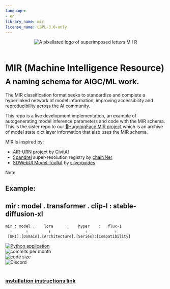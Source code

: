 ```yaml
---
language:
- en
library_name: mir
license_name: LGPL-3.0-only
---
```


<div align="center">

<picture>
  <source media="(prefers-color-scheme: dark)" srcset="img_src/mir300_dark.png" width="50%">
  <source media="(prefers-color-scheme: light)" srcset="img_src/mir300_light.png" width="50%">
  <img alt="A pixellated logo of superimposed letters M I R",src="img_src/mir300_dark.png">
</picture><br><br>

</div>

# MIR (Machine Intelligence Resource)<br><sub>A naming schema for AIGC/ML work.</sub>


The MIR classification format seeks to standardize and complete a hyperlinked network of model information, improving accessibility and reproducibility across the AI community.<br>

This repo is a live development implementation, an example of autogenerating model inference parameters and code with the MIR schema. This is the sister repo to our [🤗HuggingFace MIR project](https://huggingface.co/darkshapes/MIR) which is an archive of model state dict layer information that also uses the MIR schema.

MIR is inspired by:
- [AIR-URN](https://github.com/civitai/civitai/wiki/AIR-%E2%80%90-Uniform-Resource-Names-for-AI) project by [CivitAI](https://civitai.com/)
- [Spandrel](https://github.com/chaiNNer-org/spandrel/blob/main/libs/spandrel/spandrel/__helpers/registry.py) super-resolution registry by [chaiNNer](https://github.com/chaiNNer-org/chaiNNer)
- [SDWebUI Model Toolkit](https://github.com/silveroxides/stable-diffusion-webui-model-toolkit-revisited) by [silveroxides](https://github.com/silveroxides)

> [!NOTE]
> ## Example:
> ## mir : model . transformer . clip-l : stable-diffusion-xl
>
>
> ```
> mir : model .    lora      .    hyper    :   flux-1
>   ↑      ↑         ↑               ↑            ↑
>  [URI]:[Domain].[Architecture].[Series]:[Compatibility]
> ```


[![Python application](https://github.com/darkshapes/MIR/actions/workflows/mir.yml/badge.svg)](https://github.com/darkshapes/MIR/actions/workflows/python-app.yml)<br>
![commits per month](https://img.shields.io/github/commit-activity/m/darkshapes/MIR?color=indigo)<br>
![code size](https://img.shields.io/github/languages/code-size/darkshapes/MIR?color=navy)<br>
![Discord](https://img.shields.io/discord/1266757128249675867?color=black)<br><br>


### [installation instructions link](https://github.com/darkshapes/sdbx/wiki/Develop)<br>

</div>



